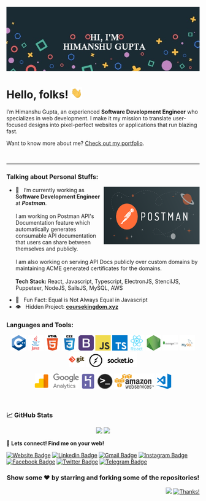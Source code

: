 <div align="center">

[![Himanshu's GitHub Banner](./assets/images/header.jpeg)](https://himanshu0809.github.io/my-portfolio/)
</div>

# Hello, folks! <img src="./assets/gifs/wave.gif" width="30px">
I’m Himanshu Gupta, an experienced **Software Development Engineer** who specializes in web development. I make it my mission to translate user-focused designs into pixel-perfect websites or applications that run blazing fast.

Want to know more about me? [Check out my portfolio](https://himanshu0809.github.io/my-portfolio/).

<br/>

---


### **Talking about Personal Stuffs:**
<div>
<img align="right" width="250" height="150" alt="Postman" src="./assets/images/postman.png" />

- 🚀 &nbsp; I’m currently working as **Software Development Engineer** at ***Postman***. 
<br/><br/>
I am working on Postman API's Documentation feature which automatically generates consumable API documentation that users can share between themselves and publicly.
<br/><br/>
I am also working on serving API Docs publicly over custom domains by maintaining ACME generated certificates for the domains.
<br/><br/>
**Tech Stack:** React, Javascript, Typescript, ElectronJS, StencilJS, Puppeteer, NodeJS, SailsJS, MySQL, AWS
</div>

- 👾 &nbsp; Fun Fact: Equal is Not Always Equal in Javascript
- :eye: &nbsp; Hidden Project: **[coursekingdom.xyz](https://www.coursekingdom.xyz)**
  <br/>
### **Languages and Tools:**
<p align="center">
  <div align="center">
  
  <code><img height="40" src="https://raw.githubusercontent.com/github/explore/80688e429a7d4ef2fca1e82350fe8e3517d3494d/topics/cpp/cpp.png"></code>
  <code><img height="40" src="https://raw.githubusercontent.com/devicons/devicon/master/icons/java/java-original-wordmark.svg"></code> 
   <code><img height="40" src="https://raw.githubusercontent.com/github/explore/80688e429a7d4ef2fca1e82350fe8e3517d3494d/topics/html/html.png"></code> <code><img height="40" src="https://raw.githubusercontent.com/github/explore/80688e429a7d4ef2fca1e82350fe8e3517d3494d/topics/css/css.png"></code> 
  <code><img height="40" src="https://raw.githubusercontent.com/github/explore/80688e429a7d4ef2fca1e82350fe8e3517d3494d/topics/bootstrap/bootstrap.png"></code> 
  <code><img height="40" src="https://raw.githubusercontent.com/github/explore/80688e429a7d4ef2fca1e82350fe8e3517d3494d/topics/javascript/javascript.png"></code>
  <code><img height="40" src="https://raw.githubusercontent.com/github/explore/80688e429a7d4ef2fca1e82350fe8e3517d3494d/topics/typescript/typescript.png"></code>
  <code><img height="40" src="https://raw.githubusercontent.com/devicons/devicon/master/icons/react/react-original-wordmark.svg"></code> 
  <code><img height="40" src="https://raw.githubusercontent.com/github/explore/80688e429a7d4ef2fca1e82350fe8e3517d3494d/topics/nodejs/nodejs.png"></code> 
  <code><img height="40" src="https://raw.githubusercontent.com/github/explore/80688e429a7d4ef2fca1e82350fe8e3517d3494d/topics/mongodb/mongodb.png"></code> <code><img height="40" src="https://raw.githubusercontent.com/github/explore/80688e429a7d4ef2fca1e82350fe8e3517d3494d/topics/mysql/mysql.png"></code> <code><img height="40" src="https://raw.githubusercontent.com/github/explore/80688e429a7d4ef2fca1e82350fe8e3517d3494d/topics/git/git.png"></code> 
  <code><img height="40" src="./assets/images/socket.png"></code>

<code><img height="40" src="./assets/images/google_analytics.png"></code>
  <code><img height="40" src="https://raw.githubusercontent.com/devicons/devicon/master/icons/heroku/heroku-plain.svg"></code> 
  <code><img height="40" src="https://raw.githubusercontent.com/github/explore/80688e429a7d4ef2fca1e82350fe8e3517d3494d/topics/terminal/terminal.png"></code>
<code><img height="40" src="./assets/images/AWS.jpeg"></code>
 <code><img height="40" src="https://raw.githubusercontent.com/github/explore/80688e429a7d4ef2fca1e82350fe8e3517d3494d/topics/visual-studio-code/visual-studio-code.png"></code>
  </div>
  </p>
<br/>

### **📈 GitHub Stats**

<p align="center">
  <img src="https://github-readme-stats.vercel.app/api/top-langs/?username=Himanshu0809&count_private=true&hide=shell&theme=dracula&line_height=25">
  <img src="https://github-readme-stats.vercel.app/api?username=Himanshu0809&show_icons=true&theme=dracula&line_height=34">
</p>

**:handshake:  Lets connect! Find me on your web!**

[![Website Badge](https://img.shields.io/badge/HimanshuGupta-3b5998?style=flat-square&logo=google-chrome&logoColor=white&link=https://himanshu0809.github.io/my-portfolio/)](https://himanshu0809.github.io/my-portfolio/) 
[![Linkedin Badge](https://img.shields.io/badge/-Himanshu0809-0e76a8?style=flat-square&logo=Linkedin&logoColor=white&link=https://www.linkedin.com/in/himanshu0809/)](https://www.linkedin.com/in/himanshu0809/)
[![Gmail Badge](https://img.shields.io/badge/-guptahimanshu479-c14438?style=flat-square&logo=Gmail&logoColor=white&link=mailto:guptahimanshu479@gmail.com)](mailto:guptahimanshu479@gmail.com)
[![Instagram Badge](https://img.shields.io/badge/-himanshu0781-e4405f?style=flat-square&logo=Instagram&logoColor=white&link=https://www.instagram.com/himanshu0781/)](https://www.instagram.com/himanshu0781/)
[![Facebook Badge](https://img.shields.io/badge/-himanshu0781-036be4?style=flat-square&logo=Facebook&logoColor=white&link=https://www.facebook.com/himanshu0781/)](https://www.facebook.com/himanshu0781/)
[![Twitter Badge](https://img.shields.io/badge/-Himanshu_882-00acee?style=flat-square&logo=Twitter&logoColor=white)](https://twitter.com/Himanshu_882)
[![Telegram Badge](https://img.shields.io/badge/-Himan7781-0088cc?style=flat-square&logo=Telegram&logoColor=white)](https://t.me/Himan7781)

<div align="center">

### Show some ❤️ by starring and forking some of the repositories!

</div>

<div align="right">
  
![](https://visitor-badge.glitch.me/badge?page_id=Himanshu0809.Himanshu0809&style=flat-square&color=0088cc)
[![Thanks!](https://img.shields.io/badge/Thanks%20for%20visiting-!-1EAEDB.svg)](https://himanshu0809.github.io/my-portfolio/)

</div>